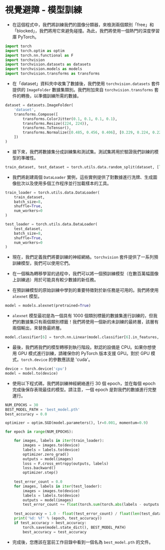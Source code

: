 # **視覺避障 - 模型訓練**

* 在這個程式中，我們將訓練我們的圖像分類器，來檢測兩個類別「free」和「blocked」，我們將用它來避免碰撞。為此，我們將使用一個熱門的深度學習庫 PyTorch。

                                    
```python
import torch
import torch.optim as optim
import torch.nn.functional as F
import torchvision
import torchvision.datasets as datasets
import torchvision.models as models
import torchvision.transforms as transforms

```

* 在「dataset」資料夾中收集了數據後，我們使用 `torchvision.datasets` 套件提供的 `ImageFolder` 數據集類別。我們附加來自 `torchvision.transforms` 套件的轉換，以準備訓練所需的數據。

                                    
```python
dataset = datasets.ImageFolder(
    'dataset',
    transforms.Compose([
        transforms.ColorJitter(0.1, 0.1, 0.1, 0.1),
        transforms.Resize((224, 224)),
        transforms.ToTensor(),
        transforms.Normalize([0.485, 0.456, 0.406], [0.229, 0.224, 0.225])
    ])
)

```

* 接下來，我們將數據集分成訓練集和測試集。測試集將用於驗證我們訓練的模型的準確性。

                                    
```python
train_dataset, test_dataset = torch.utils.data.random_split(dataset, [len(dataset) - 50, 50])
```


* 我們將創建兩個 `DataLoader` 實例，這些實例提供了對數據進行洗牌、生成圖像批次以及使用多個工作程序並行加載樣本的工具。


                                    
```python
train_loader = torch.utils.data.DataLoader(
    train_dataset,
    batch_size=8,
    shuffle=True,
    num_workers=0
)

test_loader = torch.utils.data.DataLoader(
    test_dataset,
    batch_size=8,
    shuffle=True,
    num_workers=0
)
```


* 現在，我們定義我們將要訓練的神經網絡。`torchvision` 套件提供了一系列預訓練模型，我們可以使用它們。

* 在一個稱為轉移學習的過程中，我們可以將一個預訓練模型（在數百萬幅圖像上訓練過）用於可能具有較少數據的新任務。

* 在預訓練模型的原始訓練中學到的重要特徵對於新任務是可用的。我們將使用 `alexnet` 模型。
                                    
```python
model = models.alexnet(pretrained=True)
```

* `alexnet` 模型最初是為一個具有 1000 個類別標籤的數據集進行訓練的，但我們的數據集只有兩個類別標籤！我們將使用一個新的未訓練的最終層，該層有兩個輸出，來替換最終層。

                                    
```python
model.classifier[6] = torch.nn.Linear(model.classifier[6].in_features, 2)
```

                                    
* 最後，我們將我們的模型轉移到執行階段。默認的設備是 CPU。如果你想使用 GPU 模式進行訓練，請確保你的 PyTorch 版本支援 GPU。對於 GPU 模式，`torch.device` 的參數應該是 'cuda'。
                                    
```python
device = torch.device('cpu')
model = model.to(device)
```

    
* 使用以下程式碼，我們將訓練神經網絡進行 30 個 epoch，並在每個 epoch 完成後保存表現最佳的模型。請注意，一個 epoch 是對我們的數據進行完整運行。

                         
```python
NUM_EPOCHS = 30
BEST_MODEL_PATH = 'best_model.pth'
best_accuracy = 0.0

optimizer = optim.SGD(model.parameters(), lr=0.001, momentum=0.9)

for epoch in range(NUM_EPOCHS):

    for images, labels in iter(train_loader):
        images = images.to(device)
        labels = labels.to(device)
        optimizer.zero_grad()
        outputs = model(images)
        loss = F.cross_entropy(outputs, labels)
        loss.backward()
        optimizer.step()
    
    test_error_count = 0.0
    for images, labels in iter(test_loader):
        images = images.to(device)
        labels = labels.to(device)
        outputs = model(images)
        test_error_count += float(torch.sum(torch.abs(labels - outputs.argmax(1))))
    
    test_accuracy = 1.0 - float(test_error_count) / float(len(test_dataset))
    print('%d: %f' % (epoch, test_accuracy))
    if test_accuracy > best_accuracy:
        torch.save(model.state_dict(), BEST_MODEL_PATH)
        best_accuracy = test_accuracy

```

* 完成後，您應該在當前工作目錄中看到一個名為 `best_model.pth` 的文件。
